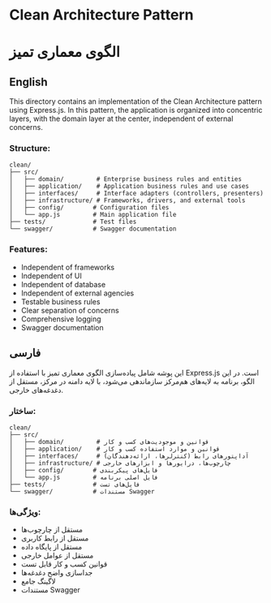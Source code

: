 # Clean Architecture Pattern
# الگوی معماری تمیز

## English
This directory contains an implementation of the Clean Architecture pattern using Express.js. In this pattern, the application is organized into concentric layers, with the domain layer at the center, independent of external concerns.

### Structure:
```
clean/
├── src/
│   ├── domain/         # Enterprise business rules and entities
│   ├── application/    # Application business rules and use cases
│   ├── interfaces/     # Interface adapters (controllers, presenters)
│   ├── infrastructure/ # Frameworks, drivers, and external tools
│   ├── config/        # Configuration files
│   └── app.js         # Main application file
├── tests/             # Test files
└── swagger/           # Swagger documentation
```

### Features:
- Independent of frameworks
- Independent of UI
- Independent of database
- Independent of external agencies
- Testable business rules
- Clear separation of concerns
- Comprehensive logging
- Swagger documentation

## فارسی
این پوشه شامل پیاده‌سازی الگوی معماری تمیز با استفاده از Express.js است. در این الگو، برنامه به لایه‌های هم‌مرکز سازماندهی می‌شود، با لایه دامنه در مرکز، مستقل از دغدغه‌های خارجی.

### ساختار:
```
clean/
├── src/
│   ├── domain/         # قوانین و موجودیت‌های کسب و کار
│   ├── application/    # قوانین و موارد استفاده کسب و کار
│   ├── interfaces/     # آداپتورهای رابط (کنترلرها، ارائه‌دهندگان)
│   ├── infrastructure/ # چارچوب‌ها، درایورها و ابزارهای خارجی
│   ├── config/        # فایل‌های پیکربندی
│   └── app.js         # فایل اصلی برنامه
├── tests/             # فایل‌های تست
└── swagger/           # مستندات Swagger
```

### ویژگی‌ها:
- مستقل از چارچوب‌ها
- مستقل از رابط کاربری
- مستقل از پایگاه داده
- مستقل از عوامل خارجی
- قوانین کسب و کار قابل تست
- جداسازی واضح دغدغه‌ها
- لاگینگ جامع
- مستندات Swagger 